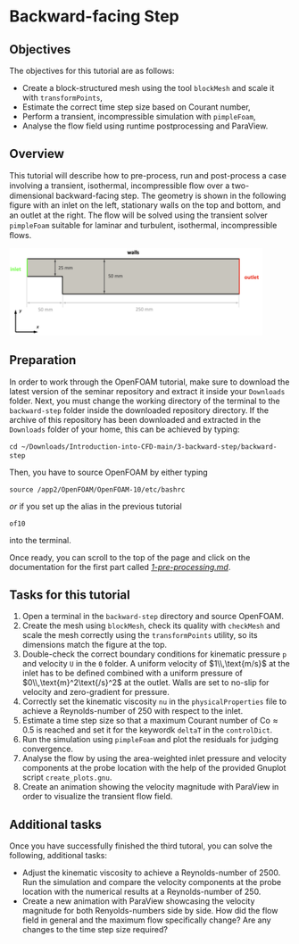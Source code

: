 # Backward-facing Step

## Objectives

The objectives for this tutorial are as follows:
  * Create a block-structured mesh using the tool `blockMesh` and scale it with `transformPoints`,
  * Estimate the correct time step size based on Courant number,
  * Perform a transient, incompressible simulation with `pimpleFoam`,
  * Analyse the flow field using runtime postprocessing and ParaView.


## Overview

This tutorial will describe how to pre-process, run and post-process a case involving a transient, isothermal, incompressible ﬂow over a two-dimensional backward-facing step. The geometry is shown in the following figure with an inlet on the left, stationary walls on the top and bottom, and an outlet at the right. The ﬂow will be solved using the transient solver `pimpleFoam` suitable for laminar and turbulent, isothermal, incompressible ﬂows.

<img src="./figures/backward-step-geometry.png" width="90%">


## Preparation

In order to work through the OpenFOAM tutorial, make sure to download the latest version of the seminar repository and extract it inside your `Downloads` folder. Next, you must change the working directory of the terminal to the `backward-step` folder inside the downloaded repository directory. If the archive of this repository has been downloaded and extracted in the `Downloads` folder of your home, this can be achieved by typing:

```
cd ~/Downloads/Introduction-into-CFD-main/3-backward-step/backward-step
```

Then, you have to source OpenFOAM by either typing

```
source /app2/OpenFOAM/OpenFOAM-10/etc/bashrc
```

*or* if you set up the alias in the previous tutorial

```
of10
```

into the terminal.

Once ready, you can scroll to the top of the page and click on the documentation for the first part called [*1-pre-processing.md*](./1-pre-processing.md).

## Tasks for this tutorial

  1. Open a terminal in the `backward-step` directory and source OpenFOAM.
  2. Create the mesh using `blockMesh`, check its quality with `checkMesh` and scale the mesh correctly using the `transformPoints` utility, so its dimensions match the figure at the top.
  3. Double-check the correct boundary conditions for kinematic pressure `p` and velocity `U` in the `0` folder. A uniform velocity of $1\\,\text{m/s}$ at the inlet has to be defined combined with a uniform pressure of $0\\,\text{m}^2\text{/s}^2$ at the outlet. Walls are set to no-slip for velocity and zero-gradient for pressure.
  4. Correctly set the kinematic viscosity `nu` in the `physicalProperties` file to achieve a Reynolds-number of 250 with respect to the inlet.
  5. Estimate a time step size so that a maximum Courant number of $\text{Co} \approx 0.5$ is reached and set it for the keywordk `deltaT` in the `controlDict`.
  6. Run the simulation using `pimpleFoam` and plot the residuals for judging convergence.
  7. Analyse the flow by using the area-weighted inlet pressure and velocity components at the probe location with the help of the provided Gnuplot script `create_plots.gnu`.
  8. Create an animation showing the velocity magnitude with ParaView in order to visualize the transient flow field.


## Additional tasks

Once you have successfully finished the third tutoral, you can solve the following, additional tasks:
  * Adjust the kinematic viscosity to achieve a Reynolds-number of 2500. Run the simulation and compare the velocity components at the probe location with the numerical results at a Reynolds-number of 250.
  * Create a new animation with ParaView showcasing the velocity magnitude for both Renyolds-numbers side by side. How did the flow field in general and the maximum flow specifically change? Are any changes to the time step size required?
